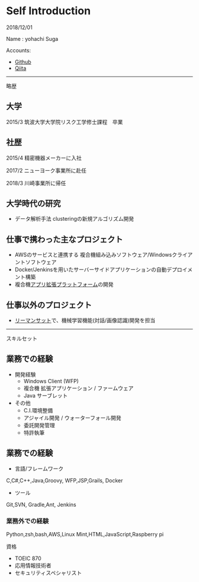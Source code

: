 # Self Introduction

2018/12/01

Name : yohachi Suga

Accounts:
 - [Github](https://github.com/yohachiSuga)
 - [Qiita](https://qiita.com/yohachi)

---

略歴

>>>

## 大学
2015/3 筑波大学大学院リスク工学修士課程　卒業

## 社歴
2015/4 精密機器メーカーに入社

2017/2 ニューヨーク事業所に赴任

2018/3 川崎事業所に帰任

>>>

## 大学時代の研究
- データ解析手法 clusteringの新規アルゴリズム開発

>>>

## 仕事で携わった主なプロジェクト

- AWSのサービスと連携する 複合機組み込みソフトウェア/Windowsクライアントソフトウェア
- Docker/Jenkinsを用いたサーバーサイドアプリケーションの自動デプロイメント構築
- 複合機[アプリ拡張プラットフォーム](https://cweb.canon.jp/meap/advance/meap.html)の開発

>>>

## 仕事以外のプロジェクト

- [リーマンサット](https://www.rymansat.com/satellites)で、機械学習機能(対話/画像認識)開発を担当

---

スキルセット

>>>

## 業務での経験
- 開発経験
  - Windows Client (WFP)
  - 複合機 拡張アプリケーション / ファームウェア
  - Java サーブレット
- その他
  - C.I.環境整備
  - アジャイル開発 / ウォーターフォール開発
  - 委託開発管理
  - 特許執筆    

>>>

## 業務での経験
- 言語/フレームワーク

C,C#,C++,Java,Groovy,
WFP,JSP,Grails,
Docker

- ツール

Git,SVN,
Gradle,Ant,
Jenkins

>>>

### 業務外での経験
Python,zsh,bash,AWS,Linux Mint,HTML,JavaScript,Raspberry pi


>>>

資格
- TOEIC 870
- 応用情報技術者
- セキュリティスペシャリスト